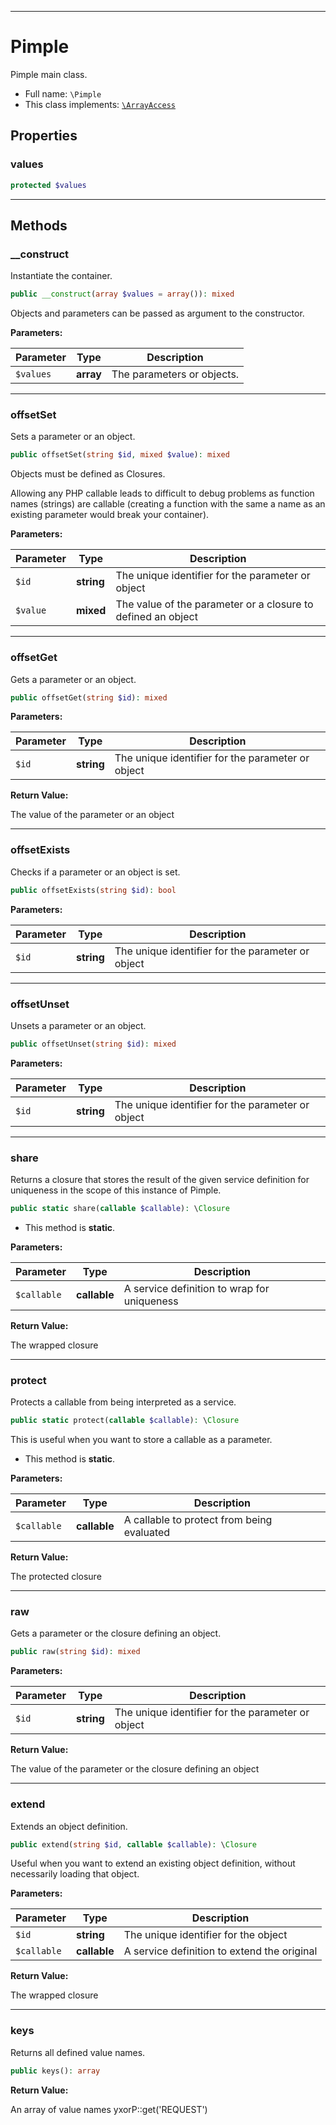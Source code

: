 ***

# Pimple

Pimple main class.

* Full name: `\Pimple`
* This class implements:
  [`\ArrayAccess`](./ArrayAccess.md)

## Properties

### values

```php
protected $values
```

***

## Methods

### __construct

Instantiate the container.

```php
public __construct(array $values = array()): mixed
```

Objects and parameters can be passed as argument to the constructor.

**Parameters:**

| Parameter | Type | Description |
|-----------|------|-------------|
| `$values` | **array** | The parameters or objects. |

***

### offsetSet

Sets a parameter or an object.

```php
public offsetSet(string $id, mixed $value): mixed
```

Objects must be defined as Closures.

Allowing any PHP callable leads to difficult to debug problems as function names (strings) are callable (creating a
function with the same a name as an existing parameter would break your container).

**Parameters:**

| Parameter | Type | Description |
|-----------|------|-------------|
| `$id` | **string** | The unique identifier for the parameter or object |
| `$value` | **mixed** | The value of the parameter or a closure to defined an object |

***

### offsetGet

Gets a parameter or an object.

```php
public offsetGet(string $id): mixed
```

**Parameters:**

| Parameter | Type | Description |
|-----------|------|-------------|
| `$id` | **string** | The unique identifier for the parameter or object |

**Return Value:**

The value of the parameter or an object



***

### offsetExists

Checks if a parameter or an object is set.

```php
public offsetExists(string $id): bool
```

**Parameters:**

| Parameter | Type | Description |
|-----------|------|-------------|
| `$id` | **string** | The unique identifier for the parameter or object |

***

### offsetUnset

Unsets a parameter or an object.

```php
public offsetUnset(string $id): mixed
```

**Parameters:**

| Parameter | Type | Description |
|-----------|------|-------------|
| `$id` | **string** | The unique identifier for the parameter or object |

***

### share

Returns a closure that stores the result of the given service definition for uniqueness in the scope of this instance of
Pimple.

```php
public static share(callable $callable): \Closure
```

* This method is **static**.

**Parameters:**

| Parameter | Type | Description |
|-----------|------|-------------|
| `$callable` | **callable** | A service definition to wrap for uniqueness |

**Return Value:**

The wrapped closure



***

### protect

Protects a callable from being interpreted as a service.

```php
public static protect(callable $callable): \Closure
```

This is useful when you want to store a callable as a parameter.

* This method is **static**.

**Parameters:**

| Parameter | Type | Description |
|-----------|------|-------------|
| `$callable` | **callable** | A callable to protect from being evaluated |

**Return Value:**

The protected closure



***

### raw

Gets a parameter or the closure defining an object.

```php
public raw(string $id): mixed
```

**Parameters:**

| Parameter | Type | Description |
|-----------|------|-------------|
| `$id` | **string** | The unique identifier for the parameter or object |

**Return Value:**

The value of the parameter or the closure defining an object



***

### extend

Extends an object definition.

```php
public extend(string $id, callable $callable): \Closure
```

Useful when you want to extend an existing object definition, without necessarily loading that object.

**Parameters:**

| Parameter | Type | Description |
|-----------|------|-------------|
| `$id` | **string** | The unique identifier for the object |
| `$callable` | **callable** | A service definition to extend the original |

**Return Value:**

The wrapped closure



***

### keys

Returns all defined value names.

```php
public keys(): array
```

**Return Value:**

An array of value names yxorP::get('REQUEST')
